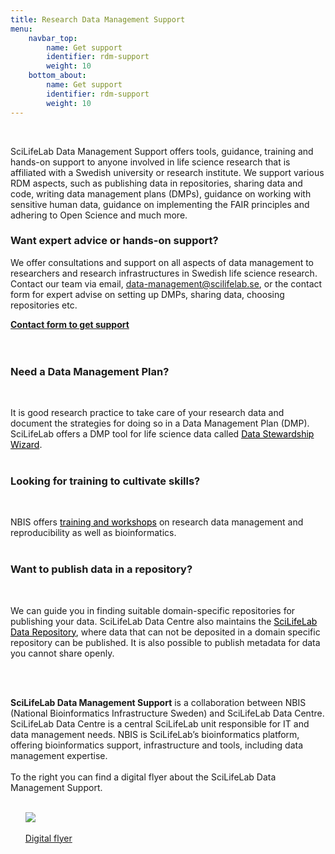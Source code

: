 ```yaml
---
title: Research Data Management Support
menu:
    navbar_top:
        name: Get support
        identifier: rdm-support
        weight: 10
    bottom_about:
        name: Get support
        identifier: rdm-support
        weight: 10
---
```

&nbsp;


SciLifeLab Data Management Support offers tools, guidance, training and hands-on support to anyone involved in life science research that is affiliated with a Swedish university or research institute.
We support various RDM aspects, such as publishing data in repositories, sharing data and code, writing data management plans (DMPs), guidance on working with sensitive human data, guidance on implementing the FAIR principles and adhering to Open Science and much more.

<h3><b>Want expert advice or hands-on support?</b></h3>
<p class="card-text">We offer consultations and support on all aspects of data management to researchers and research infrastructures in Swedish life science research. Contact our team via email, <a href = "mailto:data-management@scilifelab.se">data-management@scilifelab.se</a>, or the contact form for expert advise on setting up DMPs, sharing data, choosing repositories etc.</p>
<a href="/contact/"><b>Contact form to get support <i class="bi bi-arrow-right-square-fill"></i></b></a>
<br><br><br>


<div class="row cards pt-5 pb-5 p-4 rounded cont-links text-black d-flex">
  <h3><b>Need a Data Management Plan?</b></h3><br>
  <p class="card-text">It is good research practice to take care of your research data and document the
  strategies for doing so in a Data Management Plan (DMP). SciLifeLab offers a DMP tool for life science data called <a style="color:black" href="https://dsw.scilifelab.se">Data Stewardship Wizard</a>.
  <br><br></p>
  <h3><b>Looking for training to cultivate skills?</b></h3><br>
  <p class="card-text">NBIS offers <a style="color:black" href="https://nbis.se/training">training and workshops</a> on research data management and reproducibility as well as bioinformatics.
  <br><br></p>

  <h3><b>Want to publish data in a repository?</b></h3><br>
  <p class="card-text">We can guide you in finding suitable domain-specific repositories for publishing
  your data. SciLifeLab Data Centre also maintains the <a style="color:black" href="https://figshare.scilifelab.se">SciLifeLab Data Repository</a>, where data that can not be deposited in a domain specific repository can be published. It is also possible to publish metadata for data you cannot share openly.</p>
</div>
<br><br>
<div class="row mt-2">
<div class="col-md-6">

**SciLifeLab Data Management Support** is a collaboration between NBIS (National Bioinformatics Infrastructure Sweden) and SciLifeLab Data Centre. SciLifeLab Data Centre is a central SciLifeLab unit responsible for IT and data management needs. NBIS is SciLifeLab’s bioinformatics platform, offering bioinformatics support, infrastructure and tools, including data management expertise.
<br><br>
To the right you can find a digital flyer about the SciLifeLab Data Management Support. <br><br>

</div>
  <div class="col-md-2 offset-md-1">
    <div class="card-body p-2 pb-0">
    <ul><a href="/files/SciLifeLab_Data_Management_Support_flyer_2023-04-26.pdf"><img src="/img/SciLifeLab_Data_Management_Support_flyer_2023-04-26-page-001.jpg"class="img-fluid"><br><br>Digital flyer</a>
    <br></ul>
    </div>
  </div>
</div>
